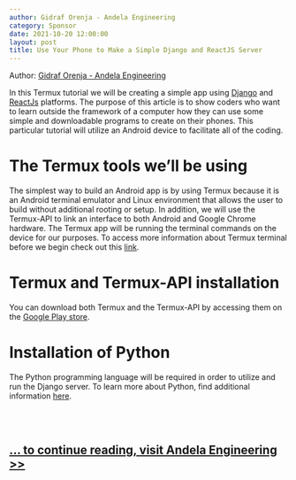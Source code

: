 ```yaml
---
author: Gidraf Orenja - Andela Engineering
category: Sponsor
date: 2021-10-20 12:00:00
layout: post
title: Use Your Phone to Make a Simple Django and ReactJS Server
---
```


Author: [Gidraf Orenja - Andela Engineering](https://andela.com/insights/use-your-phone-to-make-a-simple-django-and-reactjs-server/)

In this Termux tutorial we will be creating a simple app using [Django](https://www.djangoproject.com/) and [ReactJs](https://reactjs.org/) platforms. The purpose of this article is to show coders who want to learn outside the framework of a computer how they can use some simple and downloadable programs to create on their phones. This particular tutorial will utilize an Android device to facilitate all of the coding.

#  The Termux tools we’ll be using
The simplest way to build an Android app is by using Termux because it is an Android terminal emulator and Linux environment that allows the user to build without additional rooting or setup. In addition, we will use the Termux-API to link an interface to both Android and Google Chrome hardware. The Termux app will be running the terminal commands on the device for our purposes. To access more information about Termux terminal before we begin check out this [link](https://wiki.termux.com/wiki/Main_Page).

# Termux and Termux-API installation
You can download both Termux and the Termux-API by accessing them on the [Google Play store](https://play.google.com/store/apps/details?id=com.termux).

# Installation of Python
The Python programming language will be required in order to utilize and run the Django server. To learn more about Python, find additional information [here](https://docs.python.org/3/tutorial/index.html).

<br/>
<br/>

## [... to continue reading, visit Andela Engineering >>](https://andela.com/insights/use-your-phone-to-make-a-simple-django-and-reactjs-server/)
